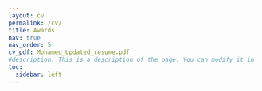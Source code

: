 ```yaml
---
layout: cv
permalink: /cv/
title: Awards
nav: true
nav_order: 5
cv_pdf: Mohamed_Updated_resume.pdf
#description: This is a description of the page. You can modify it in '_pages/cv.md'. You can also change or remove the top pdf download button.
toc:
  sidebar: left
---
```


